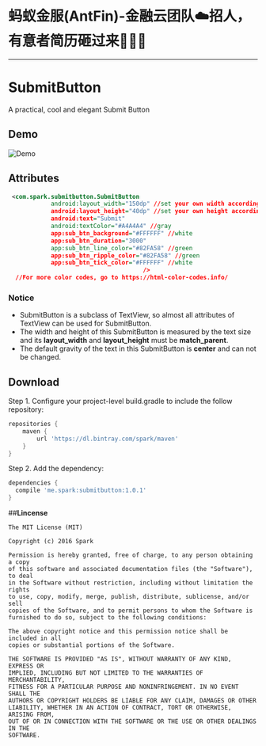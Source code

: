 # 蚂蚁金服(AntFin)-金融云团队☁️招人，有意者简历砸过来👏👏👏
---------------
# SubmitButton
A practical, cool and elegant Submit Button

## Demo
![Demo](https://github.com/SparkYuan/SubmitButton/blob/master/pic/submitbutton.gif)

## Attributes

```xml
 <com.spark.submitbutton.SubmitButton
            android:layout_width="150dp" //set your own width accordingly
            android:layout_height="40dp" //set your own height accordingly
            android:text="Submit"
            android:textColor="#A4A4A4" //gray
            app:sub_btn_background="#FFFFFF" //white
            app:sub_btn_duration="3000"
            app:sub_btn_line_color="#82FA58" //green
            app:sub_btn_ripple_color="#82FA58" //green
            app:sub_btn_tick_color="#FFFFFF" //white
                                      />
  //For more color codes, go to https://html-color-codes.info/
```
### Notice
- SubmitButton is a subclass of TextView, so almost all attributes of TextView can be used for SubmitButton.
- The width and height of this SubmitButton is measured by the text size and its **layout_width** and **layout_height** must be **match_parent**.
- The default gravity of the text in this SubmitButton is **center** and can not be changed.


## Download

Step 1. Configure your project-level build.gradle to include the follow repository:

```gradle
repositories {
    maven {
        url 'https://dl.bintray.com/spark/maven'
    }
}
```

Step 2. Add the dependency:

```gradle
dependencies {
  compile 'me.spark:submitbutton:1.0.1'
}
```


##**Lincense**

```lincense
The MIT License (MIT)

Copyright (c) 2016 Spark

Permission is hereby granted, free of charge, to any person obtaining a copy
of this software and associated documentation files (the "Software"), to deal
in the Software without restriction, including without limitation the rights
to use, copy, modify, merge, publish, distribute, sublicense, and/or sell
copies of the Software, and to permit persons to whom the Software is
furnished to do so, subject to the following conditions:

The above copyright notice and this permission notice shall be included in all
copies or substantial portions of the Software.

THE SOFTWARE IS PROVIDED "AS IS", WITHOUT WARRANTY OF ANY KIND, EXPRESS OR
IMPLIED, INCLUDING BUT NOT LIMITED TO THE WARRANTIES OF MERCHANTABILITY,
FITNESS FOR A PARTICULAR PURPOSE AND NONINFRINGEMENT. IN NO EVENT SHALL THE
AUTHORS OR COPYRIGHT HOLDERS BE LIABLE FOR ANY CLAIM, DAMAGES OR OTHER
LIABILITY, WHETHER IN AN ACTION OF CONTRACT, TORT OR OTHERWISE, ARISING FROM,
OUT OF OR IN CONNECTION WITH THE SOFTWARE OR THE USE OR OTHER DEALINGS IN THE
SOFTWARE.

